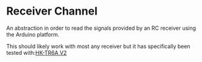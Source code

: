 Receiver Channel
================

An abstraction in order to read the signals provided by an RC receiver using the Arduino platform.

This should likely work with most any receiver but it has specifically been tested with:[HK-TR6A V2](http://www.hobbyking.com/hobbyking/store/__12901__hobby_king_2_4ghz_receiver_6ch_v2.html)
